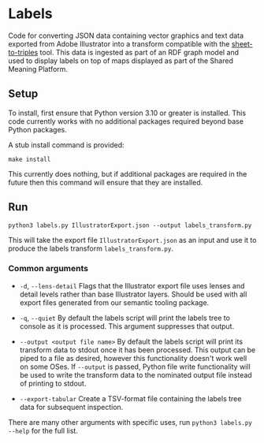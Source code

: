# Labels

Code for converting JSON data containing vector graphics and text data exported from Adobe Illustrator into a transform compatible with the [sheet-to-triples](https://github.com/VisualMeaning/sheet-to-triples) tool. This data is ingested as part of an RDF graph model and used to display labels on top of maps displayed as part of the Shared Meaning Platform.

## Setup

To install, first ensure that Python version 3.10 or greater is installed. This code currently works with no additional packages required beyond base Python packages.

A stub install command is provided:

    make install

This currently does nothing, but if additional packages are required in the future then this command will ensure that they are installed.

## Run

    python3 labels.py IllustratorExport.json --output labels_transform.py

This will take the export file `IllustratorExport.json` as an input and use it to produce the labels transform `labels_transform.py`.

### Common arguments

* `-d`, `--lens-detail`
  Flags that the Illustrator export file uses lenses and detail levels rather than base Illustrator layers. Should be used with all export files generated from our semantic tooling package.

* `-q`, `--quiet`
  By default the labels script will print the labels tree to console as it is processed. This argument suppresses that output.

* `--output <output file name>`
  By default the labels script will print its transform data to stdout once it has been processed. This output can be piped to a file as desired, however this functionality doesn't work well on some OSes. If `--output` is passed, Python file write functionality will be used to write the transform data to the nominated output file instead of printing to stdout.

* `--export-tabular`
  Create a TSV-format file containing the labels tree data for subsequent inspection.

There are many other arguments with specific uses, run `python3 labels.py --help` for the full list.
